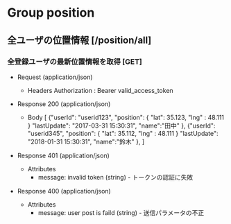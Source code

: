 # Group position

## 全ユーザの位置情報 [/position/all]

### 全登録ユーザの最新位置情報を取得 [GET]

+ Request (application/json)
    + Headers
        Authorization : Bearer valid_access_token

+ Response 200 (application/json)
     + Body
        [
            {"userId": "userid123", "position": { "lat": 35.123, "lng" : 48.111 } "lastUpdate": "2017-03-31 15:30:31", "name":"田中" },
            {"userId": "userid345", "position": { "lat": 35.112, "lng" : 48.111 } "lastUpdate": "2018-01-31 15:30:31", "name":"鈴木" },
        ]

+ Response 401 (application/json)
    + Attributes
        + message: invalid token (string) - トークンの認証に失敗


+ Response 400 (application/json)
    + Attributes
        + message: user post is faild (string) - 送信パラメータの不正



